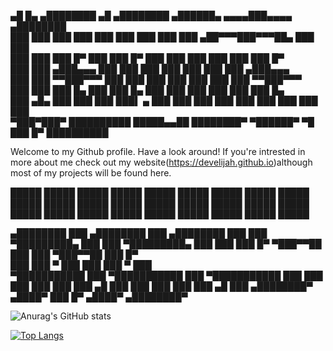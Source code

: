   ▄█     █▄     ▄████████  ▄█        ▄████████  ▄██████▄     ▄▄▄▄███▄▄▄▄      ▄████████        
 ███     ███   ███    ███ ███       ███    ███ ███    ███  ▄██▀▀▀███▀▀▀██▄   ███    ███        
 ███     ███   ███    █▀  ███       ███    █▀  ███    ███  ███   ███   ███   ███    █▀               
 ███     ███  ▄███▄▄▄     ███       ███        ███    ███  ███   ███   ███  ▄███▄▄▄     
 ███     ███ ▀▀███▀▀▀     ███       ███        ███    ███  ███   ███   ███ ▀▀███▀▀▀         
 ███     ███   ███    █▄  ███       ███    █▄  ███    ███  ███   ███   ███   ███    █▄      
 ███ ▄█▄ ███   ███    ███ ███▌    ▄ ███    ███ ███    ███  ███   ███   ███   ███    ███     
  ▀███▀███▀    ██████████ █████▄▄██ ████████▀   ▀██████▀    ▀█   ███   █▀    ██████████      

Welcome to my Github profile. Have a look around! If you're intrested in more about me check out my website(https://develijah.github.io)although most of my projects will be found here.

█████ █████ █████ █████ █████ █████ █████ █████ █████ █████ █████ █████ █████ █████ █████ █████ █████ █████ █████ █████ █████ █████ █████ █████ █████ █████ █████

   ▄████████     ███        ▄████████     ███        ▄████████ 
  ███    ███ ▀█████████▄   ███    ███ ▀█████████▄   ███    ███ 
  ███    █▀     ▀███▀▀██   ███    ███    ▀███▀▀██   ███    █▀  
  ███            ███   ▀   ███    ███     ███   ▀   ███        
▀███████████     ███     ▀███████████     ███     ▀███████████ 
         ███     ███       ███    ███     ███              ███ 
   ▄█    ███     ███       ███    ███     ███        ▄█    ███ 
 ▄████████▀     ▄████▀     ███    █▀     ▄████▀    ▄████████▀  
                                                            
![Anurag's GitHub stats](https://github-readme-stats.vercel.app/api?username=develijah&show_icons=true&theme=merko)

[![Top Langs](https://github-readme-stats.vercel.app/api/top-langs/?username=develijah&layout=compact&theme=merko)](https://github.com/anuraghazra/github-readme-stats)

